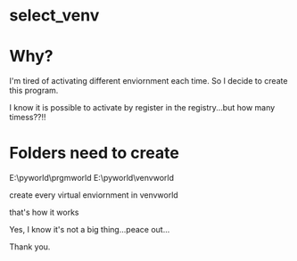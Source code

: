 # select_venv

# Why?

I'm tired of activating different enviornment each time.
So I decide to create this program.

I know it is possible to activate by register in the registry...but how many timess??!!
# Folders need to create
E:\pyworld\prgmworld
E:\pyworld\venvworld

create every virtual enviornment in venvworld

that's how it works

Yes, I know it's not a big thing...peace out...

Thank you.
